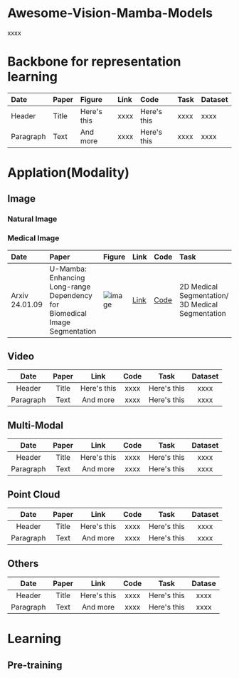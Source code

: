 # Awesome-Vision-Mamba-Models

xxxx

# Backbone for representation learning

| Date      | Paper | Figure    | Link | Code         | Task | Dataset |
| :-------- | :---- | :-------- | :--- | :----------- | :--- | :------ |
| Header    | Title | Here's this | xxxx | Here's this | xxxx | xxxx    |
| Paragraph | Text  | And more  | xxxx | Here's this | xxxx | xxxx    |

# Applation(Modality)
## Image

### Natural Image

### Medical Image

| Date      | Paper | Figure    | Link | Code         | Task |
| :-------- | :---- | :-------- | :--- | :----------- | :--- |
| Arxiv 24.01.09| U-Mamba: Enhancing Long-range Dependency for Biomedical Image Segmentation | ![image](https://github.com/Ruixxxx/Awesome-Vision-Mamba-Models/assets/88369000/0bb9063c-ee32-4269-a803-778f2c6f2d64) | [Link](https://arxiv.org/pdf/2401.04722) | [Code](https://wanglab.ai/u-mamba.html) | 2D Medical Segmentation/ </br> 3D Medical Segmentation |


## Video

| Date        | Paper       | Link          | Code          | Task          | Dataset      |
|    :----:   |    :----:   |    :----:     |    :----:     |    :----:     |    :----:    |
| Header      | Title       | Here's this   | xxxx          |Here's this   | xxxx          |
| Paragraph   | Text        | And more      | xxxx          |Here's this   | xxxx          |

## Multi-Modal

| Date        | Paper       | Link          | Code          | Task          | Dataset      |
|    :----:   |    :----:   |    :----:     |    :----:     |    :----:     |    :----:    |
| Header      | Title       | Here's this   | xxxx          |Here's this   | xxxx          |
| Paragraph   | Text        | And more      | xxxx          |Here's this   | xxxx          |

## Point Cloud
| Date        | Paper       | Link          | Code          | Task          | Dataset      |
|    :----:   |    :----:   |    :----:     |    :----:     |    :----:     |    :----:    |
| Header      | Title       | Here's this   | xxxx          |Here's this   | xxxx          |
| Paragraph   | Text        | And more      | xxxx          |Here's this   | xxxx          |

## Others
| Date        | Paper       | Link          | Code          | Task          | Datase       |
|    :----:   |    :----:   |    :----:     |    :----:     |    :----:     |    :----:    |
| Header      | Title       | Here's this   | xxxx          |Here's this   | xxxx          |
| Paragraph   | Text        | And more      | xxxx          |Here's this   | xxxx          |

# Learning

## Pre-training


